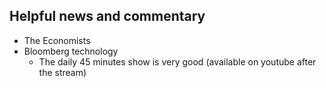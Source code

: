 ## Helpful news and commentary

- The Economists
- Bloomberg technology
    - The daily 45 minutes show is very good (available on youtube after the stream)